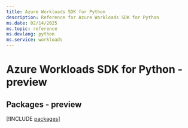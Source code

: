 ```yaml
---
title: Azure Workloads SDK for Python
description: Reference for Azure Workloads SDK for Python
ms.date: 02/14/2025
ms.topic: reference
ms.devlang: python
ms.service: workloads
---
```

# Azure Workloads SDK for Python - preview
## Packages - preview
[!INCLUDE [packages](workloads-index.md)]